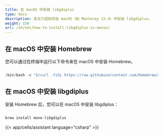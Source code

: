 ```yaml
---
title: 在 macOS 中安装 libgdiplus
type: docs
description: 本文介绍如何在 macOS（如 Monterey 12.4）中安装 libgdiplus。
weight: 150
url: /zh/net/how-to-install-libgdiplus-in-macos/
---
```


## 在 macOS 中安装 Homebrew

您可以通过在终端中运行以下命令来在 macOS 中安装 Homebrew。

```cs

/bin/bash -c "$(curl -fsSL https://raw.githubusercontent.com/Homebrew/install/HEAD/install.sh)"

```

## 在 macOS 中安装 libgdiplus

安装 Homebrew 后，您可以在 macOS 中安装 libgdiplus：

```cs

brew install mono-libgdiplus

```
{{< app/cells/assistant language="csharp" >}}
